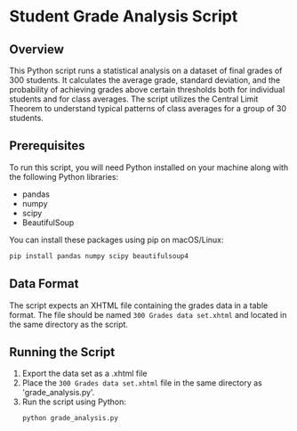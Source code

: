 # Student Grade Analysis Script

## Overview
This Python script runs a statistical analysis on a dataset of final grades of 300 students. 
It calculates the average grade, standard deviation, and the probability of achieving grades above certain thresholds both for individual students and for class averages. 
The script utilizes the Central Limit Theorem to understand typical patterns of class averages for a group of 30 students.

## Prerequisites
To run this script, you will need Python installed on your machine along with the following Python libraries:
- pandas
- numpy
- scipy
- BeautifulSoup

You can install these packages using pip on macOS/Linux:
```bash
pip install pandas numpy scipy beautifulsoup4
```

## Data Format
The script expects an XHTML file containing the grades data in a table format. The file should be named `300 Grades data set.xhtml` and located in the same directory as the script.

## Running the Script
1. Export the data set as a .xhtml file
2. Place the `300 Grades data set.xhtml` file in the same directory as 'grade_analysis.py'.
3. Run the script using Python:
   ```bash
   python grade_analysis.py
   ```
